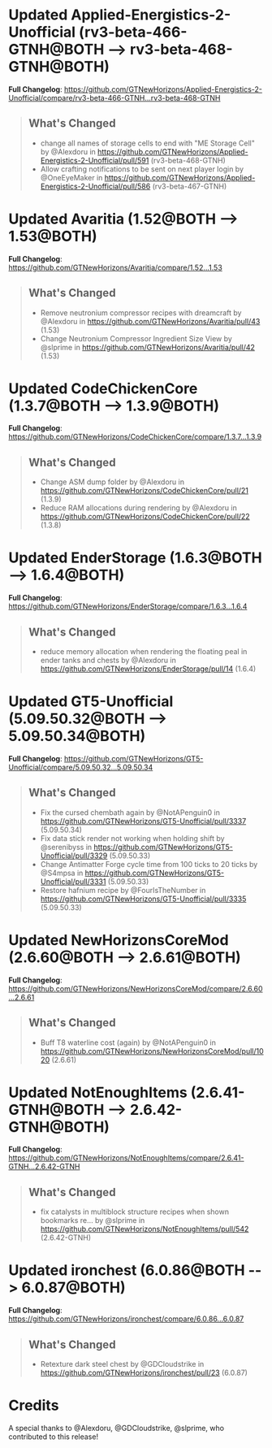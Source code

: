 # Updated Applied-Energistics-2-Unofficial (rv3-beta-466-GTNH@BOTH --> rv3-beta-468-GTNH@BOTH)
**Full Changelog**: https://github.com/GTNewHorizons/Applied-Energistics-2-Unofficial/compare/rv3-beta-466-GTNH...rv3-beta-468-GTNH
>## What's Changed
> * change all names of storage cells to end with "ME Storage Cell" by @Alexdoru in https://github.com/GTNewHorizons/Applied-Energistics-2-Unofficial/pull/591 (rv3-beta-468-GTNH)
> * Allow crafting notifications to be sent on next player login by @OneEyeMaker in https://github.com/GTNewHorizons/Applied-Energistics-2-Unofficial/pull/586 (rv3-beta-467-GTNH)
>

# Updated Avaritia (1.52@BOTH --> 1.53@BOTH)
**Full Changelog**: https://github.com/GTNewHorizons/Avaritia/compare/1.52...1.53
>## What's Changed
> * Remove neutronium compressor recipes with dreamcraft by @Alexdoru in https://github.com/GTNewHorizons/Avaritia/pull/43 (1.53)
> * Change Neutronium Compressor Ingredient Size View by @slprime in https://github.com/GTNewHorizons/Avaritia/pull/42 (1.53)
>

# Updated CodeChickenCore (1.3.7@BOTH --> 1.3.9@BOTH)
**Full Changelog**: https://github.com/GTNewHorizons/CodeChickenCore/compare/1.3.7...1.3.9
>## What's Changed
> * Change ASM dump folder by @Alexdoru in https://github.com/GTNewHorizons/CodeChickenCore/pull/21 (1.3.9)
> * Reduce RAM allocations during rendering by @Alexdoru in https://github.com/GTNewHorizons/CodeChickenCore/pull/22 (1.3.8)
>

# Updated EnderStorage (1.6.3@BOTH --> 1.6.4@BOTH)
**Full Changelog**: https://github.com/GTNewHorizons/EnderStorage/compare/1.6.3...1.6.4
>## What's Changed
> * reduce memory allocation when rendering the floating peal in ender tanks and chests by @Alexdoru in https://github.com/GTNewHorizons/EnderStorage/pull/14 (1.6.4)
>

# Updated GT5-Unofficial (5.09.50.32@BOTH --> 5.09.50.34@BOTH)
**Full Changelog**: https://github.com/GTNewHorizons/GT5-Unofficial/compare/5.09.50.32...5.09.50.34
>## What's Changed
> * Fix the cursed chembath again by @NotAPenguin0 in https://github.com/GTNewHorizons/GT5-Unofficial/pull/3337 (5.09.50.34)
> * Fix data stick render not working when holding shift by @serenibyss in https://github.com/GTNewHorizons/GT5-Unofficial/pull/3329 (5.09.50.33)
> * Change Antimatter Forge cycle time from 100 ticks to 20 ticks by @S4mpsa in https://github.com/GTNewHorizons/GT5-Unofficial/pull/3331 (5.09.50.33)
> * Restore hafnium recipe by @FourIsTheNumber in https://github.com/GTNewHorizons/GT5-Unofficial/pull/3335 (5.09.50.33)
>

# Updated NewHorizonsCoreMod (2.6.60@BOTH --> 2.6.61@BOTH)
**Full Changelog**: https://github.com/GTNewHorizons/NewHorizonsCoreMod/compare/2.6.60...2.6.61
>## What's Changed
> * Buff T8 waterline cost (again) by @NotAPenguin0 in https://github.com/GTNewHorizons/NewHorizonsCoreMod/pull/1020 (2.6.61)
>

# Updated NotEnoughItems (2.6.41-GTNH@BOTH --> 2.6.42-GTNH@BOTH)
**Full Changelog**: https://github.com/GTNewHorizons/NotEnoughItems/compare/2.6.41-GTNH...2.6.42-GTNH
>## What's Changed
> * fix catalysts in multiblock structure recipes when shown bookmarks re… by @slprime in https://github.com/GTNewHorizons/NotEnoughItems/pull/542 (2.6.42-GTNH)
>

# Updated ironchest (6.0.86@BOTH --> 6.0.87@BOTH)
**Full Changelog**: https://github.com/GTNewHorizons/ironchest/compare/6.0.86...6.0.87
>## What's Changed
> * Retexture dark steel chest by @GDCloudstrike in https://github.com/GTNewHorizons/ironchest/pull/23 (6.0.87)
>

# Credits
A special thanks to @Alexdoru, @GDCloudstrike, @slprime, who contributed to this release!